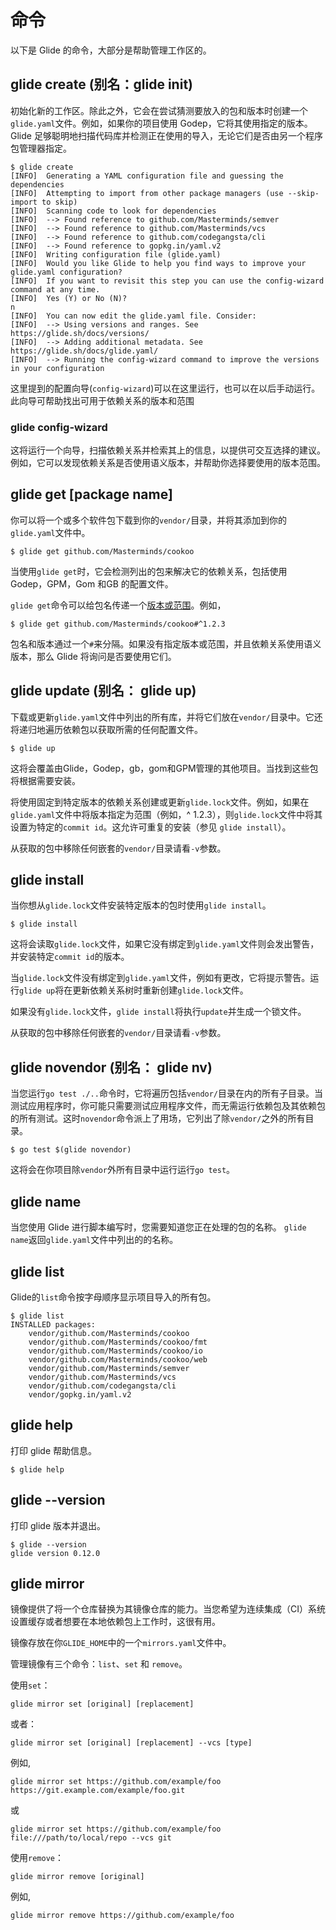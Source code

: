 # 命令

以下是 Glide 的命令，大部分是帮助管理工作区的。

## glide create (别名：glide init)

初始化新的工作区。除此之外，它会在尝试猜测要放入的包和版本时创建一个`glide.yaml`文件。例如，如果你的项目使用 Godep，它将其使用指定的版本。Glide 足够聪明地扫描代码库并检测正在使用的导入，无论它们是否由另一个程序包管理器指定。

    $ glide create
    [INFO]	Generating a YAML configuration file and guessing the dependencies
    [INFO]	Attempting to import from other package managers (use --skip-import to skip)
    [INFO]	Scanning code to look for dependencies
    [INFO]	--> Found reference to github.com/Masterminds/semver
    [INFO]	--> Found reference to github.com/Masterminds/vcs
    [INFO]	--> Found reference to github.com/codegangsta/cli
    [INFO]	--> Found reference to gopkg.in/yaml.v2
    [INFO]	Writing configuration file (glide.yaml)
    [INFO]	Would you like Glide to help you find ways to improve your glide.yaml configuration?
    [INFO]	If you want to revisit this step you can use the config-wizard command at any time.
    [INFO]	Yes (Y) or No (N)?
    n
    [INFO]	You can now edit the glide.yaml file. Consider:
    [INFO]	--> Using versions and ranges. See https://glide.sh/docs/versions/
    [INFO]	--> Adding additional metadata. See https://glide.sh/docs/glide.yaml/
    [INFO]	--> Running the config-wizard command to improve the versions in your configuration

这里提到的配置向导(`config-wizard`)可以在这里运行，也可以在以后手动运行。此向导可帮助找出可用于依赖关系的版本和范围

### glide config-wizard

这将运行一个向导，扫描依赖关系并检索其上的信息，以提供可交互选择的建议。例如，它可以发现依赖关系是否使用语义版本，并帮助你选择要使用的版本范围。

## glide get [package name]

你可以将一个或多个软件包下载到你的`vendor/`目录，并将其添加到你的`glide.yaml`文件中。

    $ glide get github.com/Masterminds/cookoo

当使用`glide get`时，它会检测列出的包来解决它的依赖关系，包括使用 Godep，GPM，Gom 和GB 的配置文件。

`glide get`命令可以给包名传递一个[版本或范围](versions.md)。例如，

    $ glide get github.com/Masterminds/cookoo#^1.2.3

包名和版本通过一个`#`来分隔。如果没有指定版本或范围，并且依赖关系使用语义版本，那么 Glide 将询问是否要使用它们。

## glide update (别名： glide up)

下载或更新`glide.yaml`文件中列出的所有库，并将它们放在`vendor/`目录中。它还将递归地遍历依赖包以获取所需的任何配置文件。

    $ glide up

这将会覆盖由Glide，Godep，gb，gom和GPM管理的其他项目。当找到这些包将根据需要安装。

将使用固定到特定版本的依赖关系创建或更新`glide.lock`文件。例如，如果在`glide.yaml`文件中将版本指定为范围（例如，^ 1.2.3），则`glide.lock`文件中将其设置为特定的`commit id`。这允许可重复的安装（参见 `glide install`）。


从获取的包中移除任何嵌套的`vendor/`目录请看`-v`参数。

## glide install

当你想从`glide.lock`文件安装特定版本的包时使用`glide install`。

    $ glide install

这将会读取`glide.lock`文件，如果它没有绑定到`glide.yaml`文件则会发出警告，并安装特定`commit id`的版本。

当`glide.lock`文件没有绑定到`glide.yaml`文件，例如有更改，它将提示警告。运行`glide up`将在更新依赖关系树时重新创建`glide.lock`文件。

如果没有`glide.lock`文件，`glide install`将执行`update`并生成一个锁文件。

从获取的包中移除任何嵌套的`vendor/`目录请看`-v`参数。

## glide novendor (别名： glide nv)

当您运行`go test ./..`命令时，它将遍历包括`vendor/`目录在内的所有子目录。当测试应用程序时，你可能只需要测试应用程序文件，而无需运行依赖包及其依赖包的所有测试。这时`novendor`命令派上了用场，它列出了除`vendor/`之外的所有目录。

    $ go test $(glide novendor)

这将会在你项目除`vendor`外所有目录中运行运行`go test`。

## glide name

当您使用 Glide 进行脚本编写时，您需要知道您正在处理的包的名称。 `glide name`返回`glide.yaml`文件中列出的的名称。

## glide list

Glide的`list`命令按字母顺序显示项目导入的所有包。

    $ glide list
    INSTALLED packages:
    	vendor/github.com/Masterminds/cookoo
    	vendor/github.com/Masterminds/cookoo/fmt
    	vendor/github.com/Masterminds/cookoo/io
    	vendor/github.com/Masterminds/cookoo/web
    	vendor/github.com/Masterminds/semver
    	vendor/github.com/Masterminds/vcs
    	vendor/github.com/codegangsta/cli
    	vendor/gopkg.in/yaml.v2

## glide help

打印 glide 帮助信息。

    $ glide help

## glide --version

打印 glide 版本并退出。

    $ glide --version
    glide version 0.12.0

## glide mirror

镜像提供了将一个仓库替换为其镜像仓库的能力。当您希望为连续集成（CI）系统设置缓存或者想要在本地依赖包上工作时，这很有用。

镜像存放在你`GLIDE_HOME`中的一个`mirrors.yaml`文件中。

管理镜像有三个命令：`list`、`set` 和 `remove`。

使用`set`：

    glide mirror set [original] [replacement]

或者：

    glide mirror set [original] [replacement] --vcs [type]

例如,

    glide mirror set https://github.com/example/foo https://git.example.com/example/foo.git

或

    glide mirror set https://github.com/example/foo file:///path/to/local/repo --vcs git

使用`remove`：

    glide mirror remove [original]

例如,

    glide mirror remove https://github.com/example/foo
